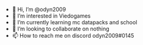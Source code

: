 - 👋 Hi, I’m @odyn2009
- 👀 I’m interested in Viedogames
- 🌱 I’m currently learning mc datapacks and school
- 💞️ I’m looking to collaborate on nothing
- 📫 How to reach me on discord odyn2009#0145

<!---
odyn2009/odyn2009 is a ✨ special ✨ repository because its `README.md` (this file) appears on your GitHub profile.
You can click the Preview link to take a look at your changes.
--->
